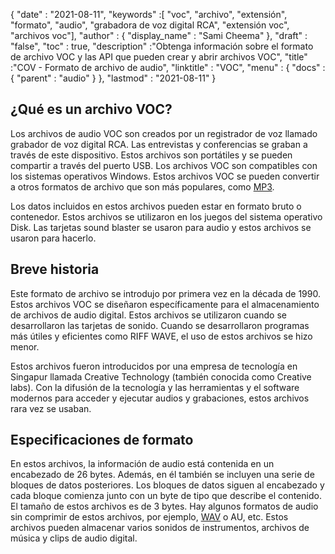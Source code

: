 {
  "date" : "2021-08-11",
  "keywords" :[ "voc", "archivo", "extensión", "formato", "audio", "grabadora de voz digital RCA", "extensión voc", "archivos voc"],
  "author" : {
    "display_name" : "Sami Cheema"
},
  "draft" : "false",
  "toc" : true,
  "description" :"Obtenga información sobre el formato de archivo VOC y las API que pueden crear y abrir archivos VOC",
  "title" :"COV - Formato de archivo de audio",
  "linktitle" : "VOC",
  "menu" : {
    "docs" : {
      "parent" : "audio"
}
},
  "lastmod" : "2021-08-11"
}

## ¿Qué es un archivo VOC? ##

Los archivos de audio VOC son creados por un registrador de voz llamado grabador de voz digital RCA. Las entrevistas y conferencias se graban a través de este dispositivo. Estos archivos son portátiles y se pueden compartir a través del puerto USB. Los archivos VOC son compatibles con los sistemas operativos Windows. Estos archivos VOC se pueden convertir a otros formatos de archivo que son más populares, como [MP3](/es/audio/mp3/).
 

Los datos incluidos en estos archivos pueden estar en formato bruto o contenedor. Estos archivos se utilizaron en los juegos del sistema operativo Disk. Las tarjetas sound blaster se usaron para audio y estos archivos se usaron para hacerlo.



## Breve historia ##

Este formato de archivo se introdujo por primera vez en la década de 1990. Estos archivos VOC se diseñaron específicamente para el almacenamiento de archivos de audio digital. Estos archivos se utilizaron cuando se desarrollaron las tarjetas de sonido. Cuando se desarrollaron programas más útiles y eficientes como RIFF WAVE, el uso de estos archivos se hizo menor.

Estos archivos fueron introducidos por una empresa de tecnología en Singapur llamada Creative Technology (también conocida como Creative labs). Con la difusión de la tecnología y las herramientas y el software modernos para acceder y ejecutar audios y grabaciones, estos archivos rara vez se usaban.


## Especificaciones de formato ##

En estos archivos, la información de audio está contenida en un encabezado de 26 bytes. Además, en él también se incluyen una serie de bloques de datos posteriores. Los bloques de datos siguen al encabezado y cada bloque comienza junto con un byte de tipo que describe el contenido. El tamaño de estos archivos es de 3 bytes. Hay algunos formatos de audio sin comprimir de estos archivos, por ejemplo, [WAV](/es/audio/wav/) o AU, etc. Estos archivos pueden almacenar varios sonidos de instrumentos, archivos de música y clips de audio digital.



